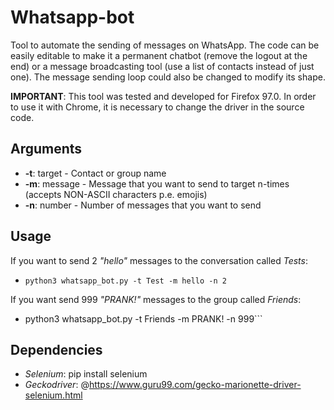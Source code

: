 # Whatsapp-bot
Tool to automate the sending of messages on WhatsApp. 
The code can be easily editable to make it a permanent chatbot (remove the logout at the end) or a message broadcasting tool (use a list of contacts instead of just one).
The message sending loop could also be changed to modify its shape.

**IMPORTANT**: This tool was tested and developed for Firefox 97.0. In order to use it with Chrome, it is necessary to change the driver in the source code.

## Arguments
- **-t**: target - Contact or group name 
- **-m**: message - Message that you want to send to target n-times (accepts NON-ASCII characters p.e. emojis)
- **-n**: number - Number of messages that you want to send

## Usage
If you want to send 2 *"hello"* messages to the conversation called *Tests*: 
  - ```python3 whatsapp_bot.py -t Test -m hello -n 2```

If you want send 999 *"PRANK!"* messages to the group called *Friends*: 
  - python3 whatsapp_bot.py -t Friends -m PRANK! -n 999```

## Dependencies
- *Selenium*: pip install selenium
- *Geckodriver*: @https://www.guru99.com/gecko-marionette-driver-selenium.html

